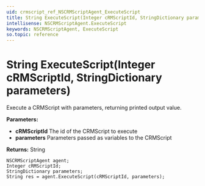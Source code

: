 ```yaml
---
uid: crmscript_ref_NSCRMScriptAgent_ExecuteScript
title: String ExecuteScript(Integer cRMScriptId, StringDictionary parameters)
intellisense: NSCRMScriptAgent.ExecuteScript
keywords: NSCRMScriptAgent, ExecuteScript
so.topic: reference
---
```


# String ExecuteScript(Integer cRMScriptId, StringDictionary parameters)

Execute a CRMScript with parameters, returning printed output value.

**Parameters:**
 - **cRMScriptId** The id of the CRMScript to execute
 - **parameters** Parameters passed as variables to the CRMScript

**Returns:** String

```crmscript
NSCRMScriptAgent agent;
Integer cRMScriptId;
StringDictionary parameters;
String res = agent.ExecuteScript(cRMScriptId, parameters);
```

